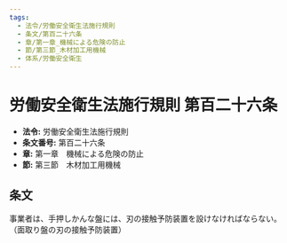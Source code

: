 ```yaml
---
tags:
  - 法令/労働安全衛生法施行規則
  - 条文/第百二十六条
  - 章/第一章_機械による危険の防止
  - 節/第三節_木材加工用機械
  - 体系/労働安全衛生
---
```

# 労働安全衛生法施行規則 第百二十六条

- **法令:** 労働安全衛生法施行規則
- **条文番号:** 第百二十六条
- **章:** 第一章　機械による危険の防止
- **節:** 第三節　木材加工用機械

## 条文
事業者は、手押しかんな盤には、刃の接触予防装置を設けなければならない。
（面取り盤の刃の接触予防装置）

